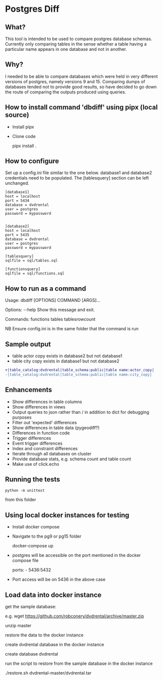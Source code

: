 # Postgres Diff

## What?
This tool is intended to be used to compare postgres database schemas. Currently only comparing tables in the sense whether a table having a particular name appears in one database and not in another.

## Why?
I needed to be able to compare databases which were held in very different versions of postgres, namely versions 9 and 15. Comparing dumps of databases tended not to provide good results, so have decided to go down the route of comparing the outputs produced using queries.

## How to install command 'dbdiff' using pipx (local source)
* Install pipx
* Clone code
     
    pipx install .

## How to configure
Set up a config.ini file similar to the one below. database1 and database2 credentials need to be populated. The [tablesquery] section can be left unchanged.

    [database1]
    host = localhost
    port = 5434
    database = dvdrental
    user = postgres
    password = mypassword


    [database2]
    host = localhost
    port = 5435
    database = dvdrental
    user = postgres
    password = mypassword

    [tablesquery]
    sqlfile = sql/tables.sql

    [functionsquery]
    sqlfile = sql/functions.sql

## How to run as a command
Usage: dbdiff [OPTIONS] COMMAND [ARGS]...

Options:
  --help  Show this message and exit.

Commands:
  functions
  tables
  tablesrowcount

NB Ensure config.ini is in the same folder that the command is run 

## Sample output
* table actor copy exists in database2 but not database1
* table city copy exists in database1 but not database2
```diff
+|table_catalog:dvdrental|table_schema:public|table name:actor_copy|
-|table_catalog:dvdrental|table_schema:public|table name:city_copy|
```
## Enhancements
* Show differences in table columns
* Show differences in views
* Output queries to json rather than / in addition to dict for debugging purposes
* Filter out 'expected' differences
* Show differences in table data (pygeodiff?)
* Differences in function code
* Trigger differences
* Event trigger differences
* Index and constraint differences
* Iterate through all databases on cluster
* Provide database stats, e.g. schema count and table count
* Make use of click.echo

## Running the tests

    python -m unittest

from this folder

## Using local docker instances for testing
* Install docker compose
* Navigate to the pg9 or pg15 folder

    docker-compose up

* postgres will be accessible on the port mentioned in the docker compose file

    ports:
      - 5436:5432

* Port access will be on 5436 in the above case

## Load data into docker instance

get the sample database:

e.g.
wget https://github.com/robconery/dvdrental/archive/master.zip

unzip master

restore the data to the docker instance

create dvdrental database in the docker instance

create database dvdrental

run the script to restore from the sample database in the docker instance

./restore.sh dvdrental-master/dvdrental.tar




